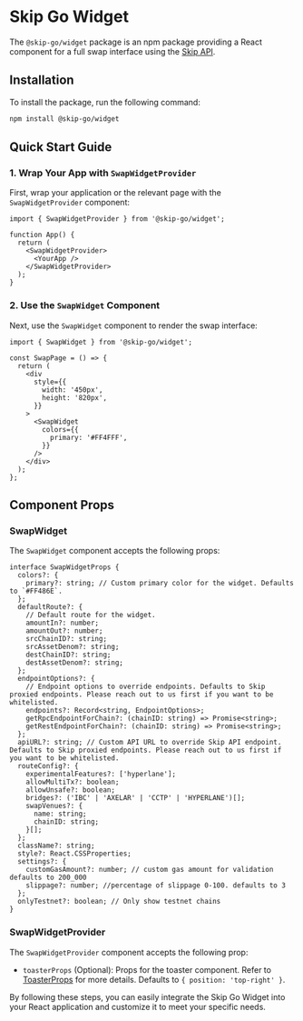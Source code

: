 # Skip Go Widget

The `@skip-go/widget` package is an npm package providing a React component for a full swap interface using the [Skip API](https://skip.money/).

## Installation

To install the package, run the following command:

```bash
npm install @skip-go/widget
```

## Quick Start Guide

### 1. Wrap Your App with `SwapWidgetProvider`

First, wrap your application or the relevant page with the `SwapWidgetProvider` component:

```tsx
import { SwapWidgetProvider } from '@skip-go/widget';

function App() {
  return (
    <SwapWidgetProvider>
      <YourApp />
    </SwapWidgetProvider>
  );
}
```

### 2. Use the `SwapWidget` Component

Next, use the `SwapWidget` component to render the swap interface:

```tsx
import { SwapWidget } from '@skip-go/widget';

const SwapPage = () => {
  return (
    <div
      style={{
        width: '450px',
        height: '820px',
      }}
    >
      <SwapWidget
        colors={{
          primary: '#FF4FFF',
        }}
      />
    </div>
  );
};
```

## Component Props

### SwapWidget

The `SwapWidget` component accepts the following props:

```tsx
interface SwapWidgetProps {
  colors?: {
    primary?: string; // Custom primary color for the widget. Defaults to `#FF486E`.
  };
  defaultRoute?: {
    // Default route for the widget.
    amountIn?: number;
    amountOut?: number;
    srcChainID?: string;
    srcAssetDenom?: string;
    destChainID?: string;
    destAssetDenom?: string;
  };
  endpointOptions?: {
    // Endpoint options to override endpoints. Defaults to Skip proxied endpoints. Please reach out to us first if you want to be whitelisted.
    endpoints?: Record<string, EndpointOptions>;
    getRpcEndpointForChain?: (chainID: string) => Promise<string>;
    getRestEndpointForChain?: (chainID: string) => Promise<string>;
  };
  apiURL?: string; // Custom API URL to override Skip API endpoint. Defaults to Skip proxied endpoints. Please reach out to us first if you want to be whitelisted.
  routeConfig?: {
    experimentalFeatures?: ['hyperlane'];
    allowMultiTx?: boolean;
    allowUnsafe?: boolean;
    bridges?: ('IBC' | 'AXELAR' | 'CCTP' | 'HYPERLANE')[];
    swapVenues?: {
      name: string;
      chainID: string;
    }[];
  };
  className?: string;
  style?: React.CSSProperties;
  settings?: {
    customGasAmount?: number; // custom gas amount for validation defaults to 200_000
    slippage?: number; //percentage of slippage 0-100. defaults to 3
  };
  onlyTestnet?: boolean; // Only show testnet chains
}
```

### SwapWidgetProvider

The `SwapWidgetProvider` component accepts the following prop:

- `toasterProps` (Optional): Props for the toaster component. Refer to [ToasterProps](https://react-hot-toast.com/docs/toast) for more details. Defaults to `{ position: 'top-right' }`.

By following these steps, you can easily integrate the Skip Go Widget into your React application and customize it to meet your specific needs.
